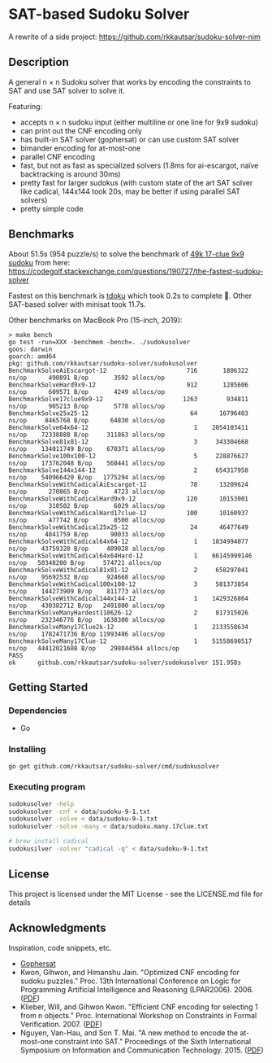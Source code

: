 # SAT-based Sudoku Solver

A rewrite of a side project: https://github.com/rkkautsar/sudoku-solver-nim

## Description

A general n &times; n Sudoku solver that works by encoding the constraints to SAT and use SAT solver to solve it.

Featuring:

- accepts n &times; n sudoku input (either multiline or one line for 9x9 sudoku)
- can print out the CNF encoding only
- has built-in SAT solver (gophersat) or can use custom SAT solver
- bimander encoding for at-most-one
- parallel CNF encoding
- fast, but not as fast as specialized solvers (1.8ms for ai-escargot, naïve backtracking is around 30ms)
- pretty fast for larger sudokus (with custom state of the art SAT solver like cadical, 144x144 took 20s, may be better if using parallel SAT solvers)
- pretty simple code

## Benchmarks

About 51.5s (954 puzzle/s) to solve the benchmark of [49k 17-clue 9x9 sudoku](data/sudoku.many.17clue.txt) from here: https://codegolf.stackexchange.com/questions/190727/the-fastest-sudoku-solver

Fastest on this benchmark is [tdoku](https://www.github.com/t-dillon/tdoku) which took 0.2s to complete :rocket:. Other SAT-based solver with minisat took 11.7s.

Other benchmarks on MacBook Pro (15-inch, 2019):

```
> make bench
go test -run=XXX -benchmem -bench=. ./sudokusolver
goos: darwin
goarch: amd64
pkg: github.com/rkkautsar/sudoku-solver/sudokusolver
BenchmarkSolveAiEscargot-12               	     716	   1806322 ns/op	  490891 B/op	    3592 allocs/op
BenchmarkSolveHard9x9-12                  	     912	   1285606 ns/op	  609571 B/op	    4249 allocs/op
BenchmarkSolve17clue9x9-12                	    1263	    934811 ns/op	  905213 B/op	    5778 allocs/op
BenchmarkSolve25x25-12                    	      64	  16796403 ns/op	 8465768 B/op	   64830 allocs/op
BenchmarkSolve64x64-12                    	       1	2054103411 ns/op	72338888 B/op	  311863 allocs/op
BenchmarkSolve81x81-12                    	       3	 343304668 ns/op	134011749 B/op	  670371 allocs/op
BenchmarkSolve100x100-12                  	       5	 228876627 ns/op	173762048 B/op	  568441 allocs/op
BenchmarkSolve144x144-12                  	       2	 654317958 ns/op	540966420 B/op	 1775294 allocs/op
BenchmarkSolveWithCadicalAiEscargot-12    	      78	  13209624 ns/op	  270865 B/op	    4723 allocs/op
BenchmarkSolveWithCadicalHard9x9-12       	     120	  10153001 ns/op	  310502 B/op	    6029 allocs/op
BenchmarkSolveWithCadicalHard17clue-12    	     100	  10160937 ns/op	  477742 B/op	    8500 allocs/op
BenchmarkSolveWithCadical25x25-12         	      24	  46477649 ns/op	 4841759 B/op	   90033 allocs/op
BenchmarkSolveWithCadical64x64-12         	       1	1834994077 ns/op	43759320 B/op	  409028 allocs/op
BenchmarkSolveWithCadical64x64Hard-12     	       1	66145999146 ns/op	50348200 B/op	  574721 allocs/op
BenchmarkSolveWithCadical81x81-12         	       2	 658297041 ns/op	95692532 B/op	  924668 allocs/op
BenchmarkSolveWithCadical100x100-12       	       3	 501373854 ns/op	144273909 B/op	  811773 allocs/op
BenchmarkSolveWithCadical144x144-12       	       1	1429326864 ns/op	430382712 B/op	 2491800 allocs/op
BenchmarkSolveManyHardest110626-12        	       2	 817315026 ns/op	232346776 B/op	 1638300 allocs/op
BenchmarkSolveMany17Clue2k-12             	       1	2133558634 ns/op	1782471736 B/op	11993486 allocs/op
BenchmarkSolveMany17Clue-12               	       1	51558690517 ns/op	44412021688 B/op	298044564 allocs/op
PASS
ok  	github.com/rkkautsar/sudoku-solver/sudokusolver	151.958s
```

## Getting Started

### Dependencies

- Go

### Installing

```sh
go get github.com/rkkautsar/sudoku-solver/cmd/sudokusolver
```

### Executing program

```sh
sudokusolver -help
sudokusolver -cnf < data/sudoku-9-1.txt
sudokusolver -solve < data/sudoku-9-1.txt
sudokusolver -solve -many < data/sudoku.many.17clue.txt

# brew install cadical
sudokusilver -solver "cadical -q" < data/sudoku-9-1.txt
```

## License

This project is licensed under the MIT License - see the LICENSE.md file for details

## Acknowledgments

Inspiration, code snippets, etc.

- [Gophersat](https://github.com/crillab/gophersat)
- Kwon, Gihwon, and Himanshu Jain. "Optimized CNF encoding for sudoku puzzles." Proc. 13th International Conference on Logic for Programming Artificial Intelligence and Reasoning (LPAR2006). 2006. ([PDF](http://www.cs.cmu.edu/~hjain/papers/sudoku-as-SAT.pdf))
- Klieber, Will, and Gihwon Kwon. "Efficient CNF encoding for selecting 1 from n objects." Proc. International Workshop on Constraints in Formal Verification. 2007. ([PDF](https://www.cs.cmu.edu/~wklieber/papers/2007_efficient-cnf-encoding-for-selecting-1.pdf))
- Nguyen, Van-Hau, and Son T. Mai. "A new method to encode the at-most-one constraint into SAT." Proceedings of the Sixth International Symposium on Information and Communication Technology. 2015. ([PDF](https://www.researchgate.net/profile/Van-Hau-Nguyen/publication/301455290_A_New_Method_to_Encode_the_At-Most-One_Constraint_into_SAT/links/5d2bfbaba6fdcc2462e0e269/A-New-Method-to-Encode-the-At-Most-One-Constraint-into-SAT.pdf))
